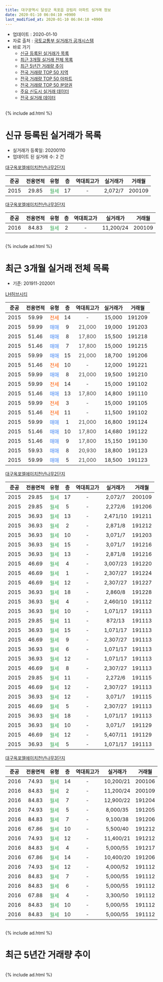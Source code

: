 ```yaml
---
title: 대구광역시 달성군 옥포읍 강림리 아파트 실거래 정보
date: 2020-01-10 06:04:10 +0900
last_modified_at: 2020-01-10 06:04:10 +0900
---
```


* 업데이트 : 2020-01-10
* 자료 출처 : [국토교통부 실거래가 공개시스템](http://rt.molit.go.kr)
* 바로 가기
    * [신규 등록된 실거래가 목록](#신규-등록된-실거래가-목록)
    * [최근 3개월 실거래 전체 목록](#최근-3개월-실거래-전체-목록)
    * [최근 5년간 거래량 추이](#최근-5년간-거래량-추이)
    * [전국 거래량 TOP 50 지역](https://inasie.github.io/apt-trade-info/최근-3개월-전국에서-가장-거래가-많이-발생한-지역)
    * [전국 거래량 TOP 50 아파트](https://inasie.github.io/apt-trade-info/최근-3개월-전국에서-가장-거래가-많이-발생한-아파트)
    * [전국 거래량 TOP 50 분양권](https://inasie.github.io/apt-trade-info/최근-3개월-전국에서-가장-거래가-많이-발생한-분양권)
    * [주요 신도시 실거래 데이터](https://inasie.github.io/apt-trade-info/주요-신도시)
    * [전국 실거래 데이터](https://inasie.github.io/apt-trade-info/전국)
<br>
{% include ad.html %}
<br>

# 신규 등록된 실거래가 목록
* 실거래가 등록일: 20200110
* 업데이트 된 실거래 수: 2 건


[대구옥포엘에이치천년나무2단지](https://search.naver.com/search.naver?query=%EB%8C%80%EA%B5%AC%EA%B4%91%EC%97%AD%EC%8B%9C+%EB%8B%AC%EC%84%B1%EA%B5%B0+%EC%98%A5%ED%8F%AC%EC%9D%8D+%EA%B0%95%EB%A6%BC%EB%A6%AC+%EB%8C%80%EA%B5%AC%EC%98%A5%ED%8F%AC%EC%97%98%EC%97%90%EC%9D%B4%EC%B9%98%EC%B2%9C%EB%85%84%EB%82%98%EB%AC%B42%EB%8B%A8%EC%A7%80)

|준공|전용면적|유형|층|역대최고가|실거래가|거래월|
|:---:|:---:|:---:|:---:|:---:|:---:|:---:|
|2015|29.85|<span style="color:#34a853">월세</span>|17|<span style="color:#444444">-</span>|2,072/7|200109|

[대구옥포엘에이치천년나무3단지](https://search.naver.com/search.naver?query=%EB%8C%80%EA%B5%AC%EA%B4%91%EC%97%AD%EC%8B%9C+%EB%8B%AC%EC%84%B1%EA%B5%B0+%EC%98%A5%ED%8F%AC%EC%9D%8D+%EA%B0%95%EB%A6%BC%EB%A6%AC+%EB%8C%80%EA%B5%AC%EC%98%A5%ED%8F%AC%EC%97%98%EC%97%90%EC%9D%B4%EC%B9%98%EC%B2%9C%EB%85%84%EB%82%98%EB%AC%B43%EB%8B%A8%EC%A7%80)

|준공|전용면적|유형|층|역대최고가|실거래가|거래월|
|:---:|:---:|:---:|:---:|:---:|:---:|:---:|
|2016|84.83|<span style="color:#34a853">월세</span>|2|<span style="color:#444444">-</span>|11,200/24|200109|


<br>
{% include ad.html %}
<br>

# 최근 3개월 실거래 전체 목록
* 기준: 201911-202001


[LH허브시티](https://search.naver.com/search.naver?query=%EB%8C%80%EA%B5%AC%EA%B4%91%EC%97%AD%EC%8B%9C+%EB%8B%AC%EC%84%B1%EA%B5%B0+%EC%98%A5%ED%8F%AC%EC%9D%8D+%EA%B0%95%EB%A6%BC%EB%A6%AC+LH%ED%97%88%EB%B8%8C%EC%8B%9C%ED%8B%B0)

|준공|전용면적|유형|층|역대최고가|실거래가|거래월|
|:---:|:---:|:---:|:---:|:---:|:---:|:---:|
|2015|59.99|<span style="color:#ff5a00">전세</span>|14|<span style="color:#444444">-</span>|15,000|191209|
|2015|59.99|<span style="color:#4285f3">매매</span>|9|<span style="color:#444444">21,000</span>|19,000|191203|
|2015|51.46|<span style="color:#4285f3">매매</span>|8|<span style="color:#444444">17,800</span>|15,500|191218|
|2015|51.46|<span style="color:#4285f3">매매</span>|7|<span style="color:#444444">17,800</span>|15,000|191215|
|2015|59.99|<span style="color:#4285f3">매매</span>|15|<span style="color:#444444">21,000</span>|18,700|191206|
|2015|51.46|<span style="color:#ff5a00">전세</span>|10|<span style="color:#444444">-</span>|12,000|191221|
|2015|59.99|<span style="color:#4285f3">매매</span>|8|<span style="color:#444444">21,000</span>|19,500|191210|
|2015|59.99|<span style="color:#ff5a00">전세</span>|14|<span style="color:#444444">-</span>|15,000|191102|
|2015|51.46|<span style="color:#4285f3">매매</span>|13|<span style="color:#444444">17,800</span>|14,800|191110|
|2015|59.99|<span style="color:#ff5a00">전세</span>|3|<span style="color:#444444">-</span>|15,000|191105|
|2015|51.46|<span style="color:#ff5a00">전세</span>|11|<span style="color:#444444">-</span>|11,500|191102|
|2015|59.99|<span style="color:#4285f3">매매</span>|1|<span style="color:#444444">21,000</span>|16,800|191124|
|2015|51.46|<span style="color:#4285f3">매매</span>|10|<span style="color:#444444">17,800</span>|14,680|191122|
|2015|51.46|<span style="color:#4285f3">매매</span>|9|<span style="color:#444444">17,800</span>|15,150|191130|
|2015|59.93|<span style="color:#4285f3">매매</span>|8|<span style="color:#444444">20,930</span>|18,800|191123|
|2015|59.99|<span style="color:#4285f3">매매</span>|5|<span style="color:#444444">21,000</span>|18,500|191123|

[대구옥포엘에이치천년나무2단지](https://search.naver.com/search.naver?query=%EB%8C%80%EA%B5%AC%EA%B4%91%EC%97%AD%EC%8B%9C+%EB%8B%AC%EC%84%B1%EA%B5%B0+%EC%98%A5%ED%8F%AC%EC%9D%8D+%EA%B0%95%EB%A6%BC%EB%A6%AC+%EB%8C%80%EA%B5%AC%EC%98%A5%ED%8F%AC%EC%97%98%EC%97%90%EC%9D%B4%EC%B9%98%EC%B2%9C%EB%85%84%EB%82%98%EB%AC%B42%EB%8B%A8%EC%A7%80)

|준공|전용면적|유형|층|역대최고가|실거래가|거래월|
|:---:|:---:|:---:|:---:|:---:|:---:|:---:|
|2015|29.85|<span style="color:#34a853">월세</span>|17|<span style="color:#444444">-</span>|2,072/7|200109|
|2015|29.85|<span style="color:#34a853">월세</span>|5|<span style="color:#444444">-</span>|2,272/6|191206|
|2015|36.93|<span style="color:#34a853">월세</span>|13|<span style="color:#444444">-</span>|2,471/10|191211|
|2015|36.93|<span style="color:#34a853">월세</span>|2|<span style="color:#444444">-</span>|2,871/8|191212|
|2015|36.93|<span style="color:#34a853">월세</span>|10|<span style="color:#444444">-</span>|3,071/7|191203|
|2015|36.93|<span style="color:#34a853">월세</span>|15|<span style="color:#444444">-</span>|3,071/7|191216|
|2015|36.93|<span style="color:#34a853">월세</span>|13|<span style="color:#444444">-</span>|2,871/8|191216|
|2015|46.69|<span style="color:#34a853">월세</span>|4|<span style="color:#444444">-</span>|3,007/23|191220|
|2015|46.69|<span style="color:#34a853">월세</span>|1|<span style="color:#444444">-</span>|2,307/27|191224|
|2015|46.69|<span style="color:#34a853">월세</span>|12|<span style="color:#444444">-</span>|2,307/27|191227|
|2015|36.93|<span style="color:#34a853">월세</span>|18|<span style="color:#444444">-</span>|2,860/8|191228|
|2015|36.93|<span style="color:#34a853">월세</span>|4|<span style="color:#444444">-</span>|2,460/10|191112|
|2015|36.93|<span style="color:#34a853">월세</span>|10|<span style="color:#444444">-</span>|1,071/17|191113|
|2015|29.85|<span style="color:#34a853">월세</span>|11|<span style="color:#444444">-</span>|872/13|191113|
|2015|36.93|<span style="color:#34a853">월세</span>|15|<span style="color:#444444">-</span>|1,071/17|191113|
|2015|46.69|<span style="color:#34a853">월세</span>|9|<span style="color:#444444">-</span>|2,307/27|191113|
|2015|36.93|<span style="color:#34a853">월세</span>|6|<span style="color:#444444">-</span>|1,071/17|191113|
|2015|36.93|<span style="color:#34a853">월세</span>|12|<span style="color:#444444">-</span>|1,071/17|191113|
|2015|46.69|<span style="color:#34a853">월세</span>|8|<span style="color:#444444">-</span>|2,307/27|191113|
|2015|29.85|<span style="color:#34a853">월세</span>|11|<span style="color:#444444">-</span>|2,272/6|191115|
|2015|46.69|<span style="color:#34a853">월세</span>|12|<span style="color:#444444">-</span>|2,307/27|191113|
|2015|36.93|<span style="color:#34a853">월세</span>|12|<span style="color:#444444">-</span>|3,071/7|191115|
|2015|46.69|<span style="color:#34a853">월세</span>|5|<span style="color:#444444">-</span>|2,307/27|191113|
|2015|36.93|<span style="color:#34a853">월세</span>|18|<span style="color:#444444">-</span>|1,071/17|191113|
|2015|36.93|<span style="color:#34a853">월세</span>|10|<span style="color:#444444">-</span>|3,071/7|191129|
|2015|46.69|<span style="color:#34a853">월세</span>|12|<span style="color:#444444">-</span>|5,407/11|191129|
|2015|36.93|<span style="color:#34a853">월세</span>|5|<span style="color:#444444">-</span>|1,071/17|191113|


<script async src="//pagead2.googlesyndication.com/pagead/js/adsbygoogle.js"></script>
<!-- 기본 -->
<ins class="adsbygoogle"
     style="display:block"
     data-ad-client="ca-pub-2446590836940007"
     data-ad-slot="1659523306"
     data-ad-format="auto"
     data-full-width-responsive="true"></ins>
<script>
(adsbygoogle = window.adsbygoogle || []).push({});
</script>


[대구옥포엘에이치천년나무3단지](https://search.naver.com/search.naver?query=%EB%8C%80%EA%B5%AC%EA%B4%91%EC%97%AD%EC%8B%9C+%EB%8B%AC%EC%84%B1%EA%B5%B0+%EC%98%A5%ED%8F%AC%EC%9D%8D+%EA%B0%95%EB%A6%BC%EB%A6%AC+%EB%8C%80%EA%B5%AC%EC%98%A5%ED%8F%AC%EC%97%98%EC%97%90%EC%9D%B4%EC%B9%98%EC%B2%9C%EB%85%84%EB%82%98%EB%AC%B43%EB%8B%A8%EC%A7%80)

|준공|전용면적|유형|층|역대최고가|실거래가|거래월|
|:---:|:---:|:---:|:---:|:---:|:---:|:---:|
|2016|74.93|<span style="color:#34a853">월세</span>|14|<span style="color:#444444">-</span>|10,200/21|200106|
|2016|84.83|<span style="color:#34a853">월세</span>|2|<span style="color:#444444">-</span>|11,200/24|200109|
|2016|84.83|<span style="color:#34a853">월세</span>|7|<span style="color:#444444">-</span>|12,900/22|191204|
|2016|74.93|<span style="color:#34a853">월세</span>|5|<span style="color:#444444">-</span>|8,000/35|191205|
|2016|84.83|<span style="color:#34a853">월세</span>|7|<span style="color:#444444">-</span>|9,100/38|191206|
|2016|67.86|<span style="color:#34a853">월세</span>|10|<span style="color:#444444">-</span>|5,500/40|191212|
|2016|74.93|<span style="color:#34a853">월세</span>|12|<span style="color:#444444">-</span>|11,400/21|191212|
|2016|84.83|<span style="color:#34a853">월세</span>|4|<span style="color:#444444">-</span>|5,000/55|191217|
|2016|67.86|<span style="color:#34a853">월세</span>|14|<span style="color:#444444">-</span>|10,400/20|191206|
|2016|74.93|<span style="color:#34a853">월세</span>|12|<span style="color:#444444">-</span>|4,000/52|191112|
|2016|84.83|<span style="color:#34a853">월세</span>|7|<span style="color:#444444">-</span>|5,000/55|191112|
|2016|84.83|<span style="color:#34a853">월세</span>|6|<span style="color:#444444">-</span>|5,000/55|191112|
|2016|67.88|<span style="color:#34a853">월세</span>|4|<span style="color:#444444">-</span>|3,300/50|191112|
|2016|84.83|<span style="color:#34a853">월세</span>|10|<span style="color:#444444">-</span>|5,000/55|191112|
|2016|84.83|<span style="color:#34a853">월세</span>|10|<span style="color:#444444">-</span>|5,000/55|191112|


<br>
{% include ad.html %}
<br>

# 최근 5년간 거래량 추이


<div style="width:100%;">
    <canvas id="deal_progress" height="200"></canvas>
</div>

<script>
new Chart(document.getElementById("deal_progress"), {
    type: 'line',
    data: {
        labels: ['201501','201502','201503','201504','201505','201506','201507','201508','201509','201510','201511','201512','201601','201602','201603','201604','201605','201606','201607','201608','201609','201610','201611','201612','201701','201702','201703','201704','201705','201706','201707','201708','201709','201710','201711','201712','201801','201802','201803','201804','201805','201806','201807','201808','201809','201810','201811','201812','201901','201902','201903','201904','201905','201906','201907','201908','201909','201910','201911','201912','202001'],
        datasets: [{
            label: '매매',
            pointRadius: 1,
            data: [0, 0, 0, 0, 1, 1, 9, 7, 2, 0, 0, 0, 1, 1, 0, 4, 3, 1, 3, 6, 6, 7, 2, 1, 1, 5, 6, 6, 9, 8, 8, 11, 12, 5, 9, 8, 8, 5, 7, 7, 3, 5, 7, 5, 3, 6, 3, 8, 3, 10, 7, 3, 3, 10, 11, 5, 6, 5, 6, 5, 0],
            borderColor: "rgba(255, 201, 14, 1)",
            backgroundColor: "rgba(255, 201, 14, 0.5)",
            fill: false,
            lineTension: 0
        },{
            label: '전월세',
            pointRadius: 1,
            data: [0, 1, 29, 20, 51, 41, 40, 18, 3, 8, 1, 2, 7, 8, 30, 44, 17, 9, 4, 3, 2, 7, 7, 13, 6, 6, 16, 44, 14, 21, 21, 23, 11, 16, 8, 9, 11, 6, 7, 17, 85, 37, 18, 12, 6, 3, 6, 14, 12, 10, 8, 69, 10, 23, 9, 12, 18, 35, 25, 19, 3],
            borderColor: "rgba(0, 141, 185, 1)",
            backgroundColor: "rgba(0, 141, 185, 0.5)",
            fill: false,
            lineTension: 0
        }
        ]
    },
    options: {
        responsive: true,
        title: {
            display: false
        },
        tooltips: {
            mode: 'index',
            intersect: false
        },
        hover: {
            mode: 'nearest',
            intersect: true
        },
        scales: {
            xAxes: [{
                display: true,
                scaleLabel: {
                    display: true,
                    labelString: '년/월'
                }
            }],
            yAxes: [{
                display: true,
                ticks: {
                    suggestedMin: 0,
                },
                scaleLabel: {
                    display: true,
                    labelString: '실거래 수'
                }
            }]
        }
    }
});

</script>


<br>
{% include ad.html %}
<br>

